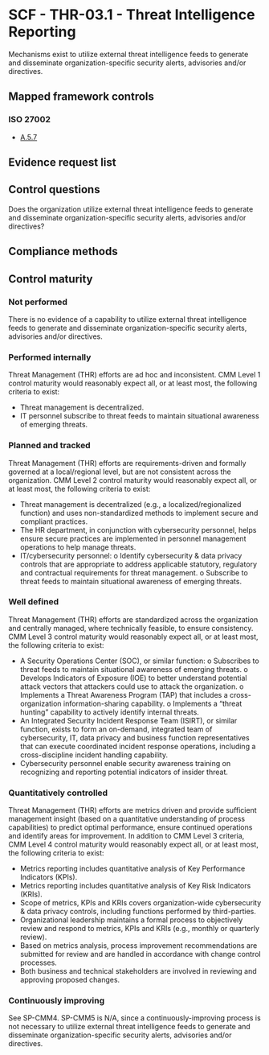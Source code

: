 # SCF - THR-03.1 - Threat Intelligence Reporting
Mechanisms exist to utilize external threat intelligence feeds to generate and disseminate organization-specific security alerts, advisories and/or directives.
## Mapped framework controls
### ISO 27002
- [A.5.7](../iso27002/a-5.md#a57)

## Evidence request list


## Control questions
Does the organization utilize external threat intelligence feeds to generate and disseminate organization-specific security alerts, advisories and/or directives?

## Compliance methods


## Control maturity
### Not performed
There is no evidence of a capability to utilize external threat intelligence feeds to generate and disseminate organization-specific security alerts, advisories and/or directives.

### Performed internally
Threat Management (THR) efforts are ad hoc and inconsistent. CMM Level 1 control maturity would reasonably expect all, or at least most, the following criteria to exist:
- Threat management is decentralized.
- IT personnel subscribe to threat feeds to maintain situational awareness of emerging threats.

### Planned and tracked
Threat Management (THR) efforts are requirements-driven and formally governed at a local/regional level, but are not consistent across the organization. CMM Level 2 control maturity would reasonably expect all, or at least most, the following criteria to exist:
- Threat management is decentralized (e.g., a localized/regionalized function) and uses non-standardized methods to implement secure and compliant practices.
- The HR department, in conjunction with cybersecurity personnel, helps ensure secure practices are implemented in personnel management operations to help manage threats.
- IT/cybersecurity personnel:
o	Identify cybersecurity & data privacy controls that are appropriate to address applicable statutory, regulatory and contractual requirements for threat management.
o	Subscribe to threat feeds to maintain situational awareness of emerging threats.

### Well defined
Threat Management (THR) efforts are standardized across the organization and centrally managed, where technically feasible, to ensure consistency. CMM Level 3 control maturity would reasonably expect all, or at least most, the following criteria to exist:
- A Security Operations Center (SOC), or similar function:
o	Subscribes to threat feeds to maintain situational awareness of emerging threats.
o	Develops Indicators of Exposure (IOE) to better understand potential attack vectors that attackers could use to attack the organization.
o	Implements a Threat Awareness Program (TAP) that includes a cross-organization information-sharing capability.
o	Implements a “threat hunting” capability to actively identify internal threats.
- An Integrated Security Incident Response Team (ISIRT), or similar function, exists to form an on-demand, integrated team of cybersecurity, IT, data privacy and business function representatives that can execute coordinated incident response operations, including a cross-discipline incident handling capability.
- Cybersecurity personnel enable security awareness training on recognizing and reporting potential indicators of insider threat.

### Quantitatively controlled
Threat Management (THR) efforts are metrics driven and provide sufficient management insight (based on a quantitative understanding of process capabilities) to predict optimal performance, ensure continued operations and identify areas for improvement. In addition to CMM Level 3 criteria, CMM Level 4 control maturity would reasonably expect all, or at least most, the following criteria to exist:
- Metrics reporting includes quantitative analysis of Key Performance Indicators (KPIs).
- Metrics reporting includes quantitative analysis of Key Risk Indicators (KRIs).
- Scope of metrics, KPIs and KRIs covers organization-wide cybersecurity & data privacy controls, including functions performed by third-parties.
- Organizational leadership maintains a formal process to objectively review and respond to metrics, KPIs and KRIs (e.g., monthly or quarterly review).
- Based on metrics analysis, process improvement recommendations are submitted for review and are handled in accordance with change control processes.
- Both business and technical stakeholders are involved in reviewing and approving proposed changes.

### Continuously improving
See SP-CMM4. SP-CMM5 is N/A, since a continuously-improving process is not necessary to utilize external threat intelligence feeds to generate and disseminate organization-specific security alerts, advisories and/or directives.
